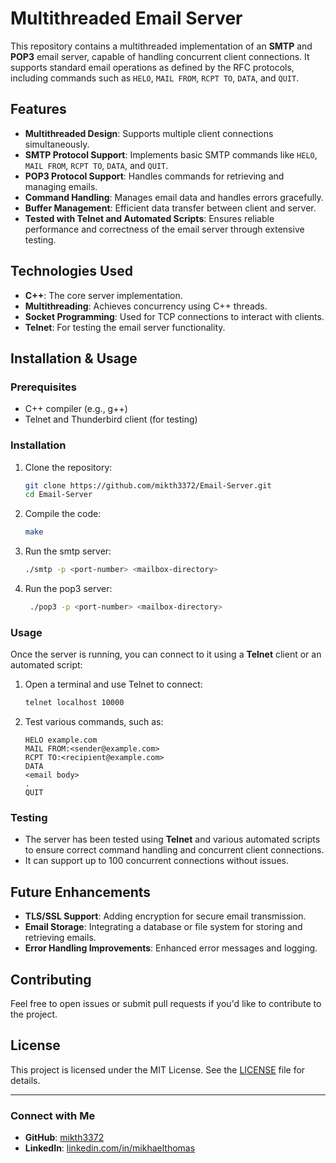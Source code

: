 # Multithreaded Email Server

This repository contains a multithreaded implementation of an **SMTP** and **POP3** email server, capable of handling concurrent client connections. It supports standard email operations as defined by the RFC protocols, including commands such as `HELO`, `MAIL FROM`, `RCPT TO`, `DATA`, and `QUIT`.

## Features
- **Multithreaded Design**: Supports multiple client connections simultaneously.
- **SMTP Protocol Support**: Implements basic SMTP commands like `HELO`, `MAIL FROM`, `RCPT TO`, `DATA`, and `QUIT`.
- **POP3 Protocol Support**: Handles commands for retrieving and managing emails.
- **Command Handling**: Manages email data and handles errors gracefully.
- **Buffer Management**: Efficient data transfer between client and server.
- **Tested with Telnet and Automated Scripts**: Ensures reliable performance and correctness of the email server through extensive testing.

## Technologies Used
- **C++**: The core server implementation.
- **Multithreading**: Achieves concurrency using C++ threads.
- **Socket Programming**: Used for TCP connections to interact with clients.
- **Telnet**: For testing the email server functionality.

## Installation & Usage

### Prerequisites
- C++ compiler (e.g., g++)
- Telnet and Thunderbird client (for testing)
  
### Installation

1. Clone the repository:
    ```bash
    git clone https://github.com/mikth3372/Email-Server.git
    cd Email-Server
    ```

2. Compile the code:
    ```bash
    make
    ```

3. Run the smtp server:
    ```bash
    ./smtp -p <port-number> <mailbox-directory>
    ```

4. Run the pop3 server:
   ```bash
    ./pop3 -p <port-number> <mailbox-directory>
    ```

### Usage

Once the server is running, you can connect to it using a **Telnet** client or an automated script:

1. Open a terminal and use Telnet to connect:
    ```bash
    telnet localhost 10000
    ```

2. Test various commands, such as:
    ```
    HELO example.com
    MAIL FROM:<sender@example.com>
    RCPT TO:<recipient@example.com>
    DATA
    <email body>
    .
    QUIT
    ```

### Testing
- The server has been tested using **Telnet** and various automated scripts to ensure correct command handling and concurrent client connections.
- It can support up to 100 concurrent connections without issues.

## Future Enhancements
- **TLS/SSL Support**: Adding encryption for secure email transmission.
- **Email Storage**: Integrating a database or file system for storing and retrieving emails.
- **Error Handling Improvements**: Enhanced error messages and logging.

## Contributing
Feel free to open issues or submit pull requests if you'd like to contribute to the project.

## License
This project is licensed under the MIT License. See the [LICENSE](LICENSE) file for details.

---

### Connect with Me
- **GitHub**: [mikth3372](https://github.com/mikth3372)
- **LinkedIn**: [linkedin.com/in/mikhaelthomas](https://www.linkedin.com/in/mikhaelthomas)
